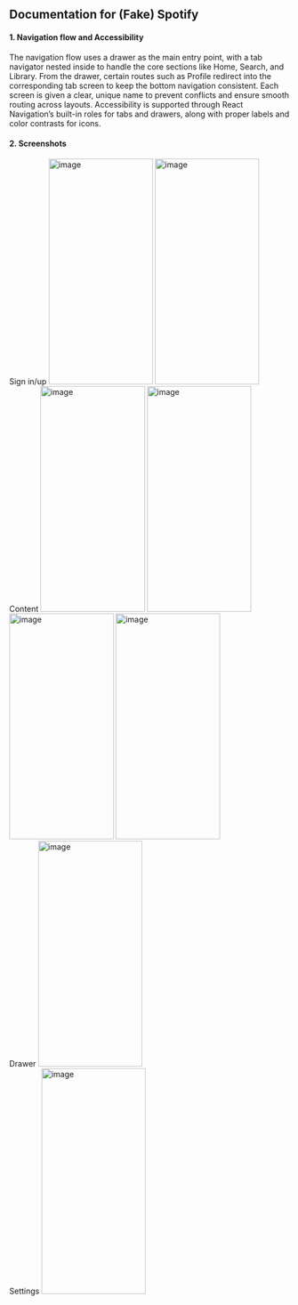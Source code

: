 ## Documentation for (Fake) Spotify
#### 1. Navigation flow and Accessibility
The navigation flow uses a drawer as the main entry point, with a tab navigator nested inside to handle the core sections like Home, Search, and Library. From the drawer, certain routes such as Profile redirect into the corresponding tab screen to keep the bottom navigation consistent. Each screen is given a clear, unique name to prevent conflicts and ensure smooth routing across layouts. Accessibility is supported through React Navigation’s built-in roles for tabs and drawers, along with proper labels and color contrasts for icons.
#### 2. Screenshots
Sign in/up
<img width="187.5" height="406" alt="image" src="https://github.com/user-attachments/assets/512d848a-edcc-43e0-880c-fd4d6c4b00f4" />
<img width="187" height="406" alt="image" src="https://github.com/user-attachments/assets/1e597a57-5920-4828-917f-ba5a6286e2e9" />
<br/>
Content
<img width="187.5" height="406" alt="image" src="https://github.com/user-attachments/assets/ecd7d73b-a4ff-4828-a9b5-b1b56aa4b453" />
<img width="187.5" height="406" alt="image" src="https://github.com/user-attachments/assets/57f583de-a2ba-4861-b217-f2f458f4ce5d" />
<img width="187.5" height="406" alt="image" src="https://github.com/user-attachments/assets/89efb2eb-7a3e-4bb0-a745-a37c255c0e88" />
<img width="187.5" height="406" alt="image" src="https://github.com/user-attachments/assets/38d860f4-fa21-44c9-89dd-44936992cbd3" />
<br/>
Drawer
<img width="187.5" height="406" alt="image" src="https://github.com/user-attachments/assets/035b1f09-820b-4db1-b32b-22c2ffaf25f3" />
<br/>
Settings
<img width="187.5" height="406" alt="image" src="https://github.com/user-attachments/assets/6f0604df-12a3-4e6b-acfe-a4ddd572ebcd" />






